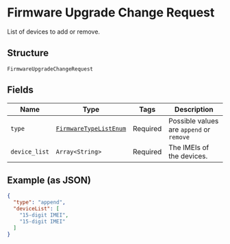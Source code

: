 
# Firmware Upgrade Change Request

List of devices to add or remove.

## Structure

`FirmwareUpgradeChangeRequest`

## Fields

| Name | Type | Tags | Description |
|  --- | --- | --- | --- |
| `type` | [`FirmwareTypeListEnum`](../../doc/models/firmware-type-list-enum.md) | Required | Possible values are `append` or `remove` |
| `device_list` | `Array<String>` | Required | The IMEIs of the devices. |

## Example (as JSON)

```json
{
  "type": "append",
  "deviceList": [
    "15-digit IMEI",
    "15-digit IMEI"
  ]
}
```

